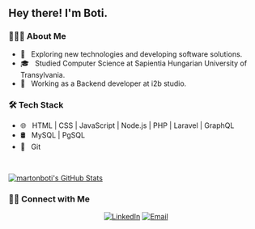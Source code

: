 <h2> Hey there! I'm Boti.</h2>

<h3> 👨🏻‍💻 About Me </h3>

- 🤔 &nbsp; Exploring new technologies and developing software solutions.
- 🎓 &nbsp; Studied Computer Science at Sapientia Hungarian University of Transylvania.
- 💼 &nbsp; Working as a Backend developer at i2b studio.

<h3>🛠 Tech Stack</h3>

- 🌐 &nbsp; HTML | CSS | JavaScript | Node.js | PHP | Laravel | GraphQL
- 🛢 &nbsp; MySQL | PgSQL
- 🔧 &nbsp; Git

<br/>

[![martonboti's GitHub Stats](https://github-readme-stats.vercel.app/api?username=martonboti&count_private=true&show_icons=true&hide=stars,prs,issues,contribs)](https://github.com/martonboti)

<h3> 🤝🏻 Connect with Me </h3>

<p align="center">
<a href="https://www.linkedin.com/in/martonboti/"><img alt="LinkedIn" src="https://img.shields.io/badge/LinkedIn-Márton%20Botond-blue?style=flat-square&logo=linkedin"></a>
<a href="mailto:martonbotix+github@gmail.com"><img alt="Email" src="https://img.shields.io/badge/Email-martonbotix+github@gmail.com-blue?style=flat-square&logo=gmail"></a>
</p>
